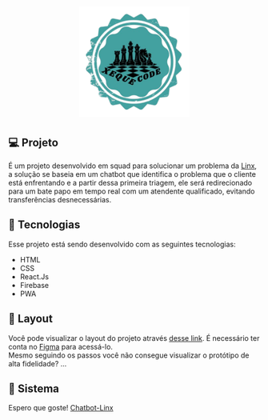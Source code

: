 <h1 align="center">
  <img alt="Squad Xeque-code responsável pelo projeto" title="Squad Xeque-code" src=".github/logo-gp5XequeCode.png" width="220px" />
</h1>

## 💻 Projeto

É um projeto desenvolvido em squad para solucionar um problema da [Linx](https://www.linx.com.br/), a solução se baseia em um chatbot que identifica o problema que o cliente está enfrentando e a partir dessa primeira triagem, ele será redirecionado para um bate papo em tempo real com um atendente qualificado, evitando transferências desnecessárias.


## 🚀 Tecnologias

Esse projeto está sendo desenvolvido com as seguintes tecnologias:

- HTML
- CSS
- React.Js
- Firebase
- PWA

## 🔖 Layout

Você pode visualizar o layout do projeto através [desse link](https://www.figma.com/file/mDkIOyN4KCwz36k3QlVsX1/Linx---Prototipa%C3%A7%C3%A3o?node-id=0%3A1). É necessário ter conta no [Figma](https://figma.com) para acessá-lo.
<br>Mesmo seguindo os passos você não consegue visualizar o protótipo de alta fidelidade? ...

## 🔗 Sistema

Espero que goste! [Chatbot-Linx](https://chatbotlinx-5c927.web.app/)
